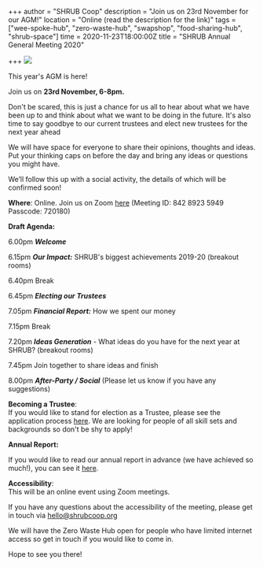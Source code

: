 +++
author = "SHRUB Coop"
description = "Join us on 23rd November for our AGM!"
location = "Online (read the description for the link)"
tags = ["wee-spoke-hub", "zero-waste-hub", "swapshop", "food-sharing-hub", "shrub-space"]
time = 2020-11-23T18:00:00Z
title = "SHRUB Annual General Meeting 2020"

+++
![](https://res.cloudinary.com/shrub-co-op/image/upload/v1605218214/shrubcoop.org/media/P1400088a_oyo8sl.jpg)

This year's AGM is here! 

Join us on **23rd November, 6-8pm.**

Don't be scared, this is just a chance for us all to hear about what we have been up to and think about what we want to be doing in the future. It's also time to say goodbye to our current trustees and elect new trustees for the next year ahead

We will have space for everyone to share their opinions, thoughts and ideas. Put your thinking caps on before the day and bring any ideas or questions you might have.

We’ll follow this up with a social activity, the details of which will be confirmed soon!

**Where**: Online. Join us on Zoom [here](https://us02web.zoom.us/j/84289235949?pwd=Tm45MGd4WVJiYkRFRHp6MkNSSFZLdz09) (Meeting ID: 842 8923 5949 Passcode: 720180)

**Draft Agenda:**

6\.00pm **_Welcome_**

6\.15pm **_Our Impact:_** SHRUB's biggest achievements 2019-20 (breakout rooms)

6\.40pm Break

6\.45pm **_Electing our Trustees_**

7\.05pm **_Financial Report:_** How we spent our money

7\.15pm Break

7\.20pm **_Ideas Generation_** - What ideas do you have for the next year at SHRUB? (breakout rooms)

7\.45pm Join together to share ideas and finish

8\.00pm **_After-Party / Social_** (Please let us know if you have any suggestions)

**Becoming a Trustee**:  
If you would like to stand for election as a Trustee, please see the application process [here](https://www.shrubcoop.org/become-a-trustee-of-shrub-coop-1/). We are looking for people of all skill sets and backgrounds so don't be shy to apply!

**Annual Report:**

If you would like to read our annual report in advance (we have achieved so much!), you can see it [here](https://res.cloudinary.com/shrub-co-op/image/upload/v1601983174/shrubcoop.org/media/SHRUB_Coop_Annual_Report_and_Accounts_18.11.20_-_31.03.20_cpbntw.pdf).

**Accessibility**:  
This will be an online event using Zoom meetings. 

If you have any questions about the accessibility of the meeting, please get in touch via hello@shrubcoop.org

We will have the Zero Waste Hub open for people who have limited internet access so get in touch if you would like to come in.

Hope to see you there!